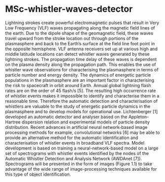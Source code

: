 # MSc-whistler-waves-detector
Lightning strokes create powerful electromagnetic pulses that result in Very Low Frequency (VLF) waves propagating along the magnetic field lines of the earth. Due to the dipole shape of the geomagnetic field, these waves travel upward from the stroke location out through portions of the plasmasphere and back to the Earth’s surface at the field line foot point in the opposite hemisphere. VLF antenna receivers set up at various high and middle latitude locations can detect whistler waves generated by these lightning strokes. The propagation time delay of these waves is dependent on the plasma density along the propagation path. This enables the use of whistler wave observations for characterising the plasmasphere in terms of particle number and energy density. The dynamics of energetic particle populations in the plasmasphere are an important factor in characterising the risk to spacecraft in orbit around Earth. Annual global lightning flash rates are on the order of 45 flash/s [5]. The resulting high occurrence rate of whistler events makes it impossible to identify and characterise them in a reasonable time. Therefore the automatic detection and characterisation of whistlers are valuable to the study of energetic particle dynamics in the plasmasphere and to develop models for operational use. Lichtenberger [1] developed an automatic detector and analyser based on the Appleton-Hartree dispersion relation and experimental models of particle density distribution. Recent advances in artificial neural network-based image processing methods for example, convolutional networks [6] may be able to provide an alternative method for the automatic identification and characterisation of whistler events in broadband VLF spectra. Model development is based on training a neural-network-based model on a large set of spectrograms with whistler events identified by the nodes of the Automatic Whistler Detection and Analysis Network (AWDAnet [7]). Spectrograms will be presented in the form of images (Figure 1.1) to take advantage of the wide range of image-processing techniques available for this type of object identification.
